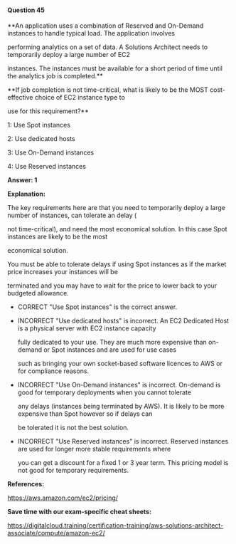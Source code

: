 #### Question  45


**An application uses a combination of Reserved and On-Demand instances to handle typical load. The application involves

performing analytics on a set of data. A Solutions Architect needs to temporarily deploy a large number of EC2

instances. The instances must be available for a short period of time until the analytics job is completed.**


**If job completion is not time-critical, what is likely to be the MOST cost-effective choice of EC2 instance type to

use for this requirement?**


1: Use Spot instances


2: Use dedicated hosts


3: Use On-Demand instances


4: Use Reserved instances


**Answer: 1**


**Explanation:**


The key requirements here are that you need to temporarily deploy a large number of instances, can tolerate an delay (

not time-critical), and need the most economical solution. In this case Spot instances are likely to be the most

economical solution.


You must be able to tolerate delays if using Spot instances as if the market price increases your instances will be

terminated and you may have to wait for the price to lower back to your budgeted allowance.


- CORRECT "Use Spot instances" is the correct answer.


- INCORRECT "Use dedicated hosts" is incorrect. An EC2 Dedicated Host is a physical server with EC2 instance capacity

  fully dedicated to your use. They are much more expensive than on-demand or Spot instances and are used for use cases

  such as bringing your own socket-based software licences to AWS or for compliance reasons.


- INCORRECT "Use On-Demand instances" is incorrect. On-demand is good for temporary deployments when you cannot tolerate

  any delays (instances being terminated by AWS). It is likely to be more expensive than Spot however so if delays can

  be tolerated it is not the best solution.


- INCORRECT "Use Reserved instances" is incorrect. Reserved instances are used for longer more stable requirements where

  you can get a discount for a fixed 1 or 3 year term. This pricing model is not good for temporary requirements.


**References:**


https://aws.amazon.com/ec2/pricing/


**Save time with our exam-specific cheat sheets:**


https://digitalcloud.training/certification-training/aws-solutions-architect-associate/compute/amazon-ec2/

